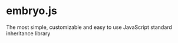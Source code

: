 embryo.js
=========

The most simple, customizable and easy to use JavaScript standard inheritance library
